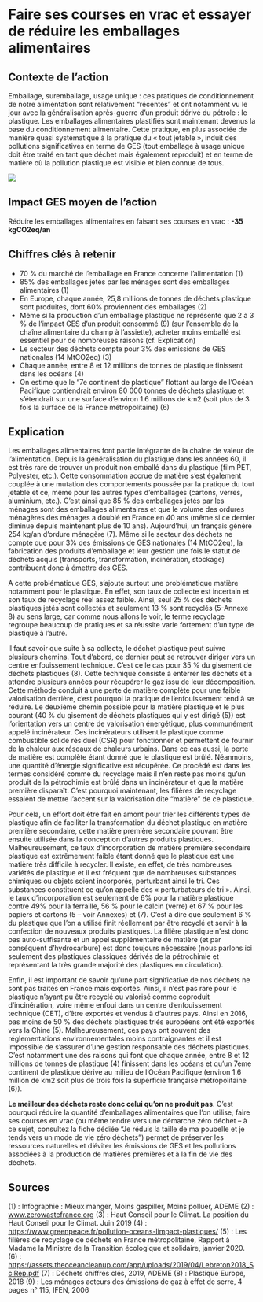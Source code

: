 # Faire ses courses en vrac et essayer de réduire les emballages alimentaires 

## Contexte de l’action
Emballage, suremballage, usage unique : ces pratiques de conditionnement de notre alimentation sont relativement “récentes” et ont notamment vu le jour avec la généralisation après-guerre d’un produit dérivé du pétrole : le plastique. Les emballages alimentaires plastifiés sont maintenant devenus la base du conditionnement alimentaire. Cette pratique, en plus associée de manière quasi systématique à la pratique du « tout jetable », induit des pollutions significatives en terme de GES (tout emballage à usage unique doit être traité en tant que déchet mais également reproduit) et en terme de matière où la pollution plastique est visible et bien connue de tous.

![](https://sendeyo.com/up/d/be3e2c0f1c)

## Impact GES moyen de l’action
Réduire les emballages alimentaires en faisant ses courses en vrac : **-35 kgCO2eq/an**

## Chiffres clés à retenir
- 70 % du marché de l’emballage en France concerne l’alimentation (1)
- 85% des emballages jetés par les ménages sont des emballages alimentaires (1)
- En Europe, chaque année, 25,8 millions de tonnes de déchets plastique sont produites, dont 60% proviennent des emballages (2)
- Même si la production d’un emballage plastique ne représente que 2 à 3 % de l’impact GES d’un produit consommé (9) (sur l’ensemble de la chaîne alimentaire du champ à l’assiette), acheter moins emballé est essentiel pour de nombreuses raisons (cf. Explication)
- Le secteur des déchets compte pour 3% des émissions de GES nationales (14 MtCO2eq) (3)
- Chaque année, entre 8 et 12 millions de tonnes de plastique finissent dans les océans (4)
- On estime que le “7e continent de plastique” flottant au large de l’Océan Pacifique contiendrait environ 80 000 tonnes de déchets plastique et s’étendrait sur une surface d’environ 1.6 millions de km2 (soit plus de 3 fois la surface de la France métropolitaine) (6)

## Explication
Les emballages alimentaires font partie intégrante de la chaîne de valeur de l’alimentation. Depuis la généralisation du plastique dans les années 60, il est très rare de trouver un produit non emballé dans du plastique (film PET, Polyester, etc.). Cette consommation accrue de matière s’est également couplée à une mutation des comportements poussée par la pratique du tout jetable et ce, même pour les autres types d’emballages (cartons, verres, aluminium, etc.). C’est ainsi que 85 % des emballages jetés par les ménages sont des emballages alimentaires et que le volume des ordures ménagères des ménages a doublé en France en 40 ans (même si ce dernier diminue depuis maintenant plus de 10 ans). Aujourd’hui, un français génère 254 kg/an d’ordure ménagère (7). Même si le secteur des déchets ne compte que pour 3% des émissions de GES nationales (14 MtCO2eq), la fabrication des produits d’emballage et leur gestion une fois le statut de déchets acquis (transports, transformation, incinération, stockage) contribuent donc à émettre des GES.

A cette problématique GES, s’ajoute surtout une problématique matière notamment pour le plastique. En effet, son taux de collecte est incertain et son taux de recyclage réel assez faible. Ainsi, seul 25 % des déchets plastiques jetés sont collectés et seulement 13 % sont recyclés (5-Annexe 8) au sens large, car comme nous allons le voir, le terme recyclage regroupe beaucoup de pratiques et sa réussite varie fortement d’un type de plastique à l’autre. 

Il faut savoir que suite à sa collecte, le déchet plastique peut suivre plusieurs chemins. Tout d’abord, ce dernier peut se retrouver diriger vers un centre enfouissement technique. C’est ce le cas pour 35 % du gisement de déchets plastiques (8). Cette technique consiste à enterrer les déchets et à attendre plusieurs années pour récupérer le gaz issu de leur décomposition. Cette méthode conduit à une perte de matière complète pour une faible valorisation derrière, c’est pourquoi la pratique de l’enfouissement tend à se réduire. Le deuxième chemin possible pour la matière plastique et le plus courant (40 % du gisement de déchets plastiques qui y est dirigé (5)) est l’orientation vers un centre de valorisation énergétique, plus communément appelé incinérateur. Ces incinérateurs utilisent le plastique comme combustible solide résiduel (CSR) pour fonctionner et permettent de fournir de la chaleur aux réseaux de chaleurs urbains.  Dans ce cas aussi, la perte de matière est complète étant donné que le plastique est brûlé. Néanmoins, une quantité d’énergie significative est récupérée. Ce procédé est dans les termes considéré comme du recyclage mais il n’en reste pas moins qu’un produit de la pétrochimie est brûlé dans un incinérateur et que la matière première disparaît. C’est pourquoi maintenant, les filières de recyclage essaient de mettre l’accent sur la valorisation dite “matière” de ce plastique. 

Pour cela, un effort doit être fait en amont pour trier les différents types de plastique afin de faciliter la transformation du déchet plastique en matière première secondaire, cette matière première secondaire pouvant être ensuite utilisée dans la conception d’autres produits plastiques. Malheureusement, ce taux d’incorporation de matière première secondaire plastique est extrêmement faible étant donné que le plastique est une matière très difficile à recycler. Il existe, en effet, de très nombreuses variétés de plastique et il est fréquent que de nombreuses substances chimiques ou objets soient incorporés, perturbant ainsi le tri. Ces substances constituent ce qu’on appelle des « perturbateurs de tri ». Ainsi, le taux d’incorporation est seulement de 6% pour la matière plastique contre 49% pour la ferraille, 56 % pour le calcin (verre) et 67 % pour les papiers et cartons (5 – voir Annexes) et (7). C’est à dire que seulement 6 % du plastique que l’on a utilisé finit réellement par être recyclé et servir à la confection de nouveaux produits plastiques. La filière plastique n’est donc pas auto-suffisante et un appel supplémentaire de matière (et par conséquent d’hydrocarbure) est donc toujours nécessaire (nous parlons ici seulement des plastiques classiques dérivés de la pétrochimie et représentant la très grande majorité des plastiques en circulation).

Enfin, il est important de savoir qu’une part significative de nos déchets ne sont pas traités en France mais exportés. Ainsi, il n’est pas rare pour le plastique n’ayant pu être recyclé ou valorisé comme coproduit d’incinération, voire même enfoui dans un centre d’enfouissement technique (CET), d’être exportés et vendus à d’autres pays. Ainsi en 2016, pas moins de 50 % des déchets plastiques triés européens ont été exportés vers la Chine (5). Malheureusement, ces pays ont souvent des réglementations environnementales moins contraignantes et il est impossible de s’assurer d’une gestion responsable des déchets plastiques. C’est notamment une des raisons qui font que chaque année, entre 8 et 12 millions de tonnes de plastique (4) finissent dans les océans et qu’un 7ème continent de plastique dérive au milieu de l’Océan Pacifique (environ 1.6 million de km2 soit plus de trois fois la superficie française métropolitaine (6)).

**Le meilleur des déchets reste donc celui qu’on ne produit pas**. C’est pourquoi réduire la quantité d’emballages alimentaires que l’on utilise, faire ses courses en vrac (ou même tendre vers une démarche zéro déchet – à ce sujet, consultez la fiche dédiée “Je réduis la taille de ma poubelle et je tends vers un mode de vie zéro déchets”) permet de préserver les ressources naturelles et d’éviter les émissions de GES et les pollutions associées à la production de matières premières et à la fin de vie des déchets.

## Sources
(1) : Infographie : Mieux manger, Moins gaspiller, Moins polluer, ADEME
(2) : www.zerowastefrance.org
(3) : Haut Conseil pour le Climat. La position du Haut Conseil pour le Climat. Juin 2019
(4) : https://www.greenpeace.fr/pollution-oceans-limpact-plastiques/ 
(5) : Les filières de recyclage de déchets en France métropolitaine, Rapport à Madame la Ministre de la Transition écologique et solidaire, janvier 2020.
(6) : https://assets.theoceancleanup.com/app/uploads/2019/04/Lebreton2018_SciRep.pdf 
(7) : Déchets chiffres clés, 2019, ADEME
(8) : Plastique Europe, 2018
(9) : Les ménages acteurs des émissions de gaz à effet de serre, 4 pages n° 115, IFEN, 2006
